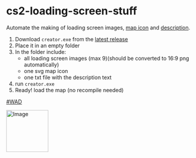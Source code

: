 # cs2-loading-screen-stuff
Automate the making of loading screen images, [map icon](https://github.com/user-attachments/assets/d84b472b-f053-4845-a09b-124fed45b7c5) and [description](https://github.com/user-attachments/assets/3d67b00e-7d5a-4c10-85c3-e3e60606d188). 

1. Download `creator.exe` from the [latest release](https://github.com/jakkekz/cs2-loading-screen-stuff/releases/tag/latest)
2. Place it in an empty folder
3. In the folder include:
   - all loading screen images (max 9)(should be converted to 16:9 png automatically)
   - one svg map icon
   - one txt file with the description text
4. run `creator.exe`
5. Ready! load the map (no recompile needed)


[#WAD](https://steamcommunity.com/groups/ckzwad)

<img width="112" height="112" alt="Image" src="https://github.com/user-attachments/assets/6bc1c38d-9330-41fe-9f0f-b7d25b59aabf" />
